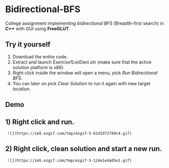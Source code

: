 # Bidirectional-BFS
College assignment implementing *bidirectional BFS* (Breadth-first search) in **C++**  with GUI using **FreeGLUT**.


## Try it yourself

 1. Download the entire code.
 2. Extract and launch *Exercise1LielDani.sln* (make sure that the active solution platform is x86).
 3. Right click inside the window will open a menu, pick *Run Bidirectional BFS*.
 4. You can later on pick *Clear Solution* to run it again with new target location.


## Demo
 ## 1) Right click and run.
     ![](https://im5.ezgif.com/tmp/ezgif-5-61d1972789c4.gif)
     
     
 ## 2) Right click, clean solution and start a new run.
     ![](https://im5.ezgif.com/tmp/ezgif-5-124e1eda05e1.gif)
